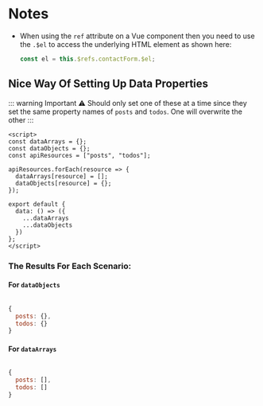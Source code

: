 # Notes

- When using the `ref` attribute on a Vue component then you need to use the
  `.$el` to access the underlying HTML element as shown here:

  ```js
  const el = this.$refs.contactForm.$el;
  ```

## Nice Way Of Setting Up Data Properties

::: warning Important
:warning: Should only set one of these at a time since they set the same property names of `posts` and `todos`. One will overwrite the other
:::

```vue
<script>
const dataArrays = {};
const dataObjects = {};
const apiResources = ["posts", "todos"];

apiResources.forEach(resource => {
  dataArrays[resource] = [];
  dataObjects[resource] = {};
});

export default {
  data: () => ({
    ...dataArrays
    ...dataObjects
  })
};
</script>
```

### The Results For Each Scenario:

#### For `dataObjects`

```js

{
  posts: {},
  todos: {}
}
```

#### For `dataArrays`

```js

{
  posts: [],
  todos: []
}
```
